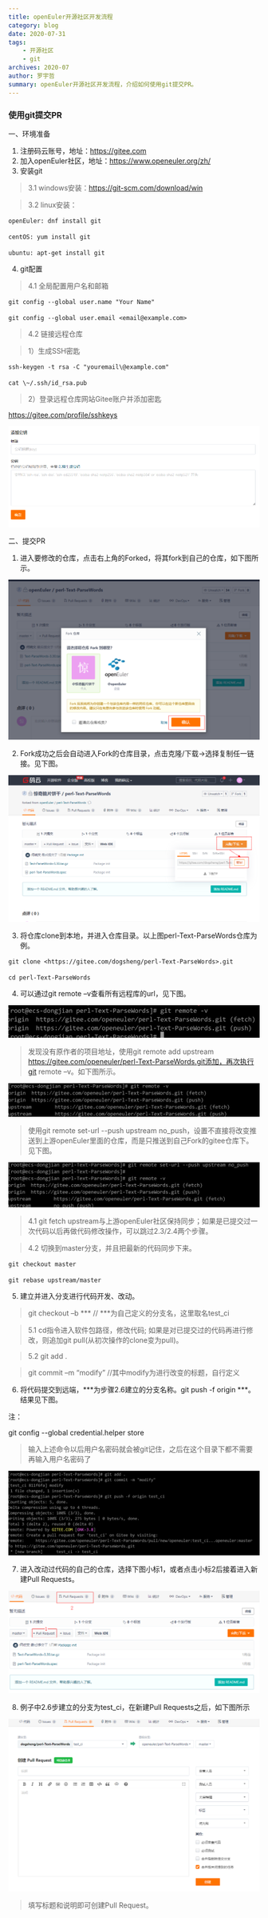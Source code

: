 ```yaml
---
title: openEuler开源社区开发流程
category: blog 
date: 2020-07-31
tags:
    - 开源社区
    - git
archives: 2020-07
author: 罗宇哲
summary: openEuler开源社区开发流程，介绍如何使用git提交PR。
---
```


### 使用git提交PR

一、环境准备

1. 注册码云账号，地址：<https://gitee.com>
2. 加入openEuler社区，地址：https://www.openeuler.org/zh/
3. 安装git

> 3.1 windows安装：https://git-scm.com/download/win

> 3.2 linux安装：

```
openEuler: dnf install git

centOS: yum install git

ubuntu: apt-get install git
```

4. git配置

> 4.1 全局配置用户名和邮箱

```
git config --global user.name "Your Name"

git config --global user.email <email@example.com>
```

> 4.2 链接远程仓库

> 1）生成SSH密匙

```
ssh-keygen -t rsa -C "youremail\@example.com"

cat \~/.ssh/id_rsa.pub
```

> 2）登录远程仓库网站Gitee账户并添加密匙

<https://gitee.com/profile/sshkeys>

<img src="./OEKF01.png">

二、提交PR

1. 进入要修改的仓库，点击右上角的Forked，将其fork到自己的仓库，如下图所示。

<img src="./OEKF02.png">

2. Fork成功之后会自动进入Fork的仓库目录，点击克隆/下载-\>选择复制任一链接。见下图。

<img src="./OEKF03.png">

3. 将仓库clone到本地，并进入仓库目录。以上图perl-Text-ParseWords仓库为例。

```
git clone <https://gitee.com/dogsheng/perl-Text-ParseWords>.git

cd perl-Text-ParseWords
```

4. 可以通过git remote –v查看所有远程库的url，见下图。

<img src="./OEKF04.png">

> 发现没有原作者的项目地址，使用git remote add upstream
> https://gitee.com/openeuler/perl-Text-ParseWords.git添加，再次执行git remote
> –v。如下图所示。

<img src="./OEKF05.png">

> 使用git remote set-url --push upstream
> no_push，设置不直接将改变推送到上游openEuler里面的仓库，而是只推送到自己Fork的gitee仓库下。见下图。

<img src="./OEKF06.png">

> 4.1  git fetch
>     upstream与上游openEuler社区保持同步；如果是已提交过一次代码以后再做代码修改操作，可以跳过2.3/2.4两个步骤。

> 4.2  切换到master分支，并且把最新的代码同步下来。

```
git checkout master

git rebase upstream/master
```

5. 建立并进入分支进行代码开发、改动。

> git checkout –b \*\*\* // \*\*\*为自己定义的分支名，这里取名test_ci

> 5.1  cd指令进入软件包路径，修改代码; 如果是对已提交过的代码再进行修改，则追加git
>     pull(从初次操作的clone变为pull)。

> 5.2  git add .

> git commit –m “modify” //其中modify为进行改变的标题，自行定义

6. 将代码提交到远端，\*\*\*为步骤2.6建立的分支名称。git push -f origin
   \*\*\*。结果见下图。

注：

git config --global credential.helper store

> 输入上述命令以后用户名密码就会被git记住，之后在这个目录下都不需要再输入用户名密码了

<img src="./OEKF07.png">

7. 进入改动过代码的自己的仓库，选择下图小标1，或者点击小标2后接着进入新建Pull Requests。

<img src="./OEKF08.png">

8. 例子中2.6步建立的分支为test_ci，在新建Pull Requests之后，如下图所示

<img src="./OEKF09.png">

> 填写标题和说明即可创建Pull Request。